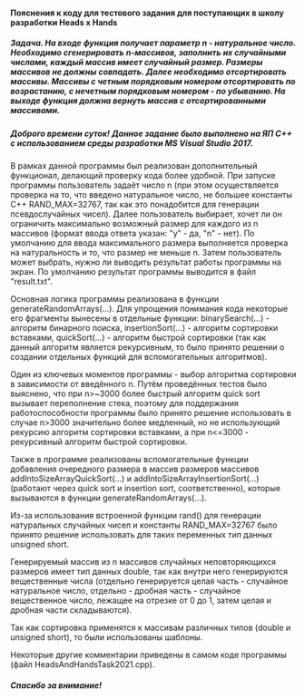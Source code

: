 #### Пояснения к коду для тестового задания для поступающих в школу разработки Heads x Hands

##### Задача. На входе функция получает параметр n - натуральное число. Необходимо сгенерировать n-массивов, заполнить их случайными числами, каждый массив имеет случайный размер. Размеры массивов не должны совпадать. Далее необходимо отсортировать массивы. Массивы с четным порядковым номером отсортировать по возрастанию, с нечетным порядковым номером - по убыванию. На выходе функция должна вернуть массив с отсортированными массивами.

##### Доброго времени суток! Данное задание было выполнено на ЯП C++ с использованием среды разработки MS Visual Studio 2017.

В рамках данной программы был реализован дополнительный функционал, делающий проверку кода более удобной. При запуске программы пользователь задаёт число n (при этом осуществляется проверка на то, что введено натуральное число, не большее константы C++ RAND_MAX=32767, так как это понадобится для генерации псевдослучайных чисел). Далее пользователь выбирает, хочет ли он ограничить максимально возможный размер для каждого из n массивов (формат ввода ответа указан: "y" - да, "n" - нет). По умолчанию для ввода максимального размера выполняется проверка на натуральность и то, что размер не меньше n. Затем пользователь может выбрать, нужно ли выводить результат работы программы на экран. По умолчанию результат программы выводится в файл "result.txt".

Основная логика программы реализована в функции generateRandomArrays(...). Для упрощения понимания кода некоторые его фрагменты вынесены в отдельные функции: binarySearch(...) - алгоритм бинарного поиска, insertionSort(...) - алгоритм сортировки вставками, quickSort(...) - алгоритм быстрой сортировки (так как данный алгоритм является рекурсивным, то было принято решении о создании отдельных функций для вспомогательных алгоритмов). 

Один из ключевых моментов программы - выбор алгоритма сортировки в зависимости от введённого n. Путём проведённых тестов было выяснено, что при n>~3000 более быстрый алгоритм quick sort вызывает переполнение стека, поэтому для поддержания работоспособности программы было принято решение использовать в случае n>3000 значительно более медленный, но не использующий рекурсию алгоритм сортировки вставками, а при n<=3000 - рекурсивный алгоритм быстрой сортировки.

Также в программе реализованы вспомогательные функции добавления очередного размера в массив размеров массивов addIntoSizeArrayQuickSort(...) и addIntoSizeArrayInsertionSort(...) (работают через quick sort и insertion sort, соответственно), которые вызываются в функции generateRandomArrays(...).

Из-за использования встроенной функции rand() для генерации натуральных случайных чисел и константы RAND_MAX=32767 было принято решение использовать для таких переменных тип данных unsigned short.

Генерируемый массив из n массивов случайных неповторяющихся размеров имеет тип данных double, так как внутри него генерируются вещественные числа (отдельно генерируется целая часть - случайное натуральное число, отдельно - дробная часть - случайное вещественное число, лежащее на отрезке от 0 до 1, затем целая и дробная части складываются).

Так как сортировка применятся к массивам различных типов (double и unsigned short), то были использованы шаблоны.

Некоторые другие комментарии приведены в самом коде программы (файл HeadsAndHandsTask2021.cpp).

##### Спасибо за внимание!
